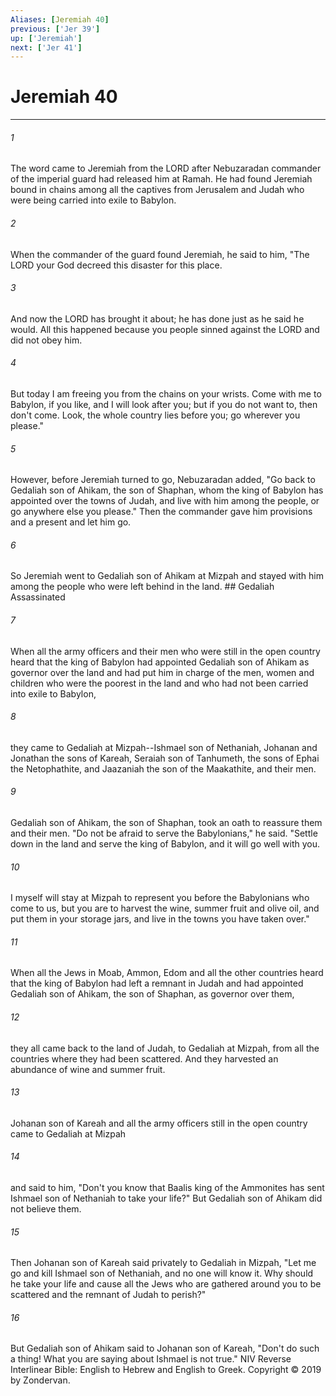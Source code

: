 ```yaml
---
Aliases: [Jeremiah 40]
previous: ['Jer 39']
up: ['Jeremiah']
next: ['Jer 41']
---
```

# Jeremiah 40

***


###### 1 
The word came to Jeremiah from the LORD after Nebuzaradan commander of the imperial guard had released him at Ramah. He had found Jeremiah bound in chains among all the captives from Jerusalem and Judah who were being carried into exile to Babylon. 

###### 2 
When the commander of the guard found Jeremiah, he said to him, "The LORD your God decreed this disaster for this place. 

###### 3 
And now the LORD has brought it about; he has done just as he said he would. All this happened because you people sinned against the LORD and did not obey him. 

###### 4 
But today I am freeing you from the chains on your wrists. Come with me to Babylon, if you like, and I will look after you; but if you do not want to, then don't come. Look, the whole country lies before you; go wherever you please." 

###### 5 
However, before Jeremiah turned to go, Nebuzaradan added, "Go back to Gedaliah son of Ahikam, the son of Shaphan, whom the king of Babylon has appointed over the towns of Judah, and live with him among the people, or go anywhere else you please." Then the commander gave him provisions and a present and let him go. 

###### 6 
So Jeremiah went to Gedaliah son of Ahikam at Mizpah and stayed with him among the people who were left behind in the land. ## Gedaliah Assassinated 

###### 7 
When all the army officers and their men who were still in the open country heard that the king of Babylon had appointed Gedaliah son of Ahikam as governor over the land and had put him in charge of the men, women and children who were the poorest in the land and who had not been carried into exile to Babylon, 

###### 8 
they came to Gedaliah at Mizpah--Ishmael son of Nethaniah, Johanan and Jonathan the sons of Kareah, Seraiah son of Tanhumeth, the sons of Ephai the Netophathite, and Jaazaniah the son of the Maakathite, and their men. 

###### 9 
Gedaliah son of Ahikam, the son of Shaphan, took an oath to reassure them and their men. "Do not be afraid to serve the Babylonians," he said. "Settle down in the land and serve the king of Babylon, and it will go well with you. 

###### 10 
I myself will stay at Mizpah to represent you before the Babylonians who come to us, but you are to harvest the wine, summer fruit and olive oil, and put them in your storage jars, and live in the towns you have taken over." 

###### 11 
When all the Jews in Moab, Ammon, Edom and all the other countries heard that the king of Babylon had left a remnant in Judah and had appointed Gedaliah son of Ahikam, the son of Shaphan, as governor over them, 

###### 12 
they all came back to the land of Judah, to Gedaliah at Mizpah, from all the countries where they had been scattered. And they harvested an abundance of wine and summer fruit. 

###### 13 
Johanan son of Kareah and all the army officers still in the open country came to Gedaliah at Mizpah 

###### 14 
and said to him, "Don't you know that Baalis king of the Ammonites has sent Ishmael son of Nethaniah to take your life?" But Gedaliah son of Ahikam did not believe them. 

###### 15 
Then Johanan son of Kareah said privately to Gedaliah in Mizpah, "Let me go and kill Ishmael son of Nethaniah, and no one will know it. Why should he take your life and cause all the Jews who are gathered around you to be scattered and the remnant of Judah to perish?" 

###### 16 
But Gedaliah son of Ahikam said to Johanan son of Kareah, "Don't do such a thing! What you are saying about Ishmael is not true." NIV Reverse Interlinear Bible: English to Hebrew and English to Greek. Copyright © 2019 by Zondervan.
